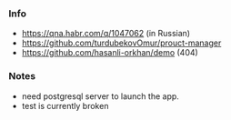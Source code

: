 ### Info

  * https://qna.habr.com/q/1047062 (in Russian)
  * https://github.com/turdubekovOmur/prouct-manager
  * https://github.com/hasanli-orkhan/demo (404)

### Notes

* need postgresql server to launch the app.
* test is currently broken
